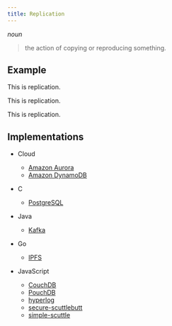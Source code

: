 ```yaml
---
title: Replication
---
```


*noun*

> the action of copying or reproducing something.

## Example

This is replication.

This is replication.

This is replication.

## Implementations

- Cloud
    - [Amazon Aurora](https://aws.amazon.com/rds/aurora/)
    - [Amazon DynamoDB](https://aws.amazon.com/dynamodb/)

- C
    - [PostgreSQL](https://www.postgresql.org/docs/current/static/high-availability.html)

- Java
    - [Kafka](https://kafka.apache.org/)

- Go
    - [IPFS](https://ipfs.io)

- JavaScript
    - [CouchDB](https://couchdb.apache.org/)
    - [PouchDB](https://pouchdb.com/)
    - [hyperlog](https://github.com/mafintosh/hyperlog)
    - [secure-scuttlebutt](https://github.com/dominictarr/secure-scuttlebutt)
    - [simple-scuttle](https://awinterman.github.io/simple-scuttle/)
